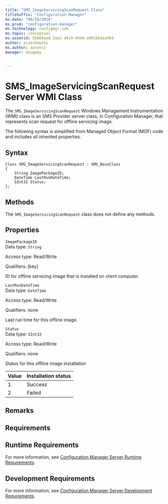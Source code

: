 ```yaml
---
title: "SMS_ImageServicingScanRequest Class"
titleSuffix: "Configuration Manager"
ms.date: "09/20/2016"
ms.prod: "configuration-manager"
ms.technology: configmgr-sdk
ms.topic: conceptual
ms.assetid: 56060aed-2ae2-49c9-9446-a9016b4ea964
author: aczechowski
ms.author: aaroncz
manager: dougeby


---
```

# SMS_ImageServicingScanRequest Server WMI Class
The `SMS_ImageServicingScanRequest` Windows Management Instrumentation (WMI) class is an SMS Provider server class, in Configuration Manager, that represents scan request for offline servicing image.  

 The following syntax is simplified from Managed Object Format (MOF) code and includes all inherited properties.  

## Syntax  

```  
Class SMS_ImageServicingScanRequest : SMS_BaseClass  
{  
    String ImagePackageID;  
    DateTime LastRunDateTime;  
    SInt32 Status;  
};  
```  

## Methods  
 The `SMS_ImageServicingScanRequest` class does not define any methods.  

## Properties  
 `ImagePackageID`  
 Data type: `String`  

 Access type: Read/Write  

 Qualifiers: [key]  

 ID for offline servicing image that is installed on client computer.  

 `LastRunDateTime`  
 Data type: `DateTime`  

 Access type: Read/Write  

 Qualifiers: none  

 Last run time for this offline image.  

 `Status`  
 Data type: `SInt32`  

 Access type: Read/Write  

 Qualifiers: none  

 Status for this offline image installation  

| Value | Installation status |  
| ----- | ------------------- |  
|1|Success|  
|2|Failed|  

## Remarks  

## Requirements  

## Runtime Requirements  
 For more information, see [Configuration Manager Server Runtime Requirements](../../../develop/core/reqs/server-runtime-requirements.md).  

## Development Requirements  
 For more information, see [Configuration Manager Server Development Requirements](../../../develop/core/reqs/server-development-requirements.md).
